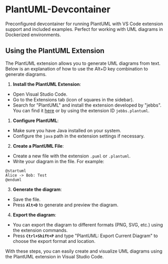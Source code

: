 # PlantUML-Devcontainer

Preconfigured devcontainer for running PlantUML with VS Code extension support and included examples. Perfect for working with UML diagrams in Dockerized environments.

## Using the PlantUML Extension

The PlantUML extension allows you to generate UML diagrams from text. Below is an explanation of how to use the Alt+D key combination to generate diagrams.

1. **Install the PlantUML Extension**:

- Open Visual Studio Code.
- Go to the Extensions tab (icon of squares in the sidebar).
- Search for "PlantUML" and install the extension developed by "jebbs". You can find it [here](https://marketplace.visualstudio.com/items?itemName=jebbs.plantuml) or by using the extension ID `jebbs.plantuml`.

1. **Configure PlantUML**:

- Make sure you have Java installed on your system.
- Configure the `java` path in the extension settings if necessary.

2. **Create a PlantUML File**:

- Create a new file with the extension `.puml` or `.plantuml`.
- Write your diagram in the file. For example:

```
@startuml
Alice -> Bob: Test
@enduml
```

3. **Generate the diagram**:

- Save the file.
- Press **`Alt+D`** to generate and preview the diagram.

4. **Export the diagram**:

- You can export the diagram to different formats (PNG, SVG, etc.) using the extension commands.
- Press **`Ctrl+Shift+P`** and type "PlantUML: Export Current Diagram" to choose the export format and location.

With these steps, you can easily create and visualize UML diagrams using the PlantUML extension in Visual Studio Code.
